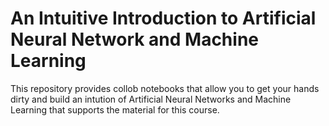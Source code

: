 # An Intuitive Introduction to Artificial Neural Network and Machine Learning

This repository provides collob notebooks that allow you to get your hands dirty and build an intution of Artificial Neural Networks and Machine Learning that supports the material for this course.


